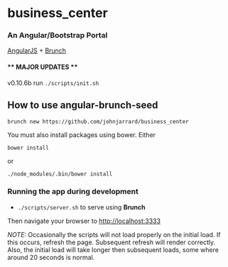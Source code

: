 # business_center
### An Angular/Bootstrap Portal

[AngularJS](http://angularjs.org) + [Brunch](http://brunch.io)

#### ** MAJOR UPDATES **
v0.10.6b run `./scripts/init.sh`



## How to use angular-brunch-seed
`brunch new https://github.com/johnjarrard/business_center`

You must also install packages using bower. Either

```
bower install
```
or
```
./node_modules/.bin/bower install
```

### Running the app during development

* `./scripts/server.sh` to serve using **Brunch**

Then navigate your browser to [http://localhost:3333](http://localhost:3333)

*NOTE:* Occasionally the scripts will not load properly on the initial
load. If this occurs, refresh the page. Subsequent refresh will render
correctly. Also, the initial load will take longer then subsequent loads,
some where around 20 seconds is normal.
